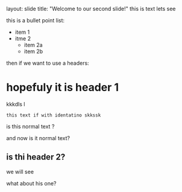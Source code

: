layout: slide
title: "Welcome to our second slide!"
this is text lets see

this is a bullet point list:
- item 1
- itme 2
  - item 2a
  - item 2b

then if we want to use a headers:

# hopefuly it is header 1
kkkdls l

    this text if with identatino skkssk
    
is this normal text ? 
    
and now is it normal text?
    
## is thi header 2?
we will see
        
 what about his one?
        
